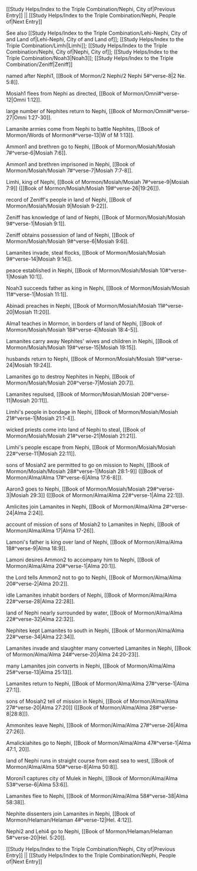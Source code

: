 [[Study Helps/Index to the Triple Combination/Nephi, City of|Previous Entry]]  ||  [[Study Helps/Index to the Triple Combination/Nephi, People of|Next Entry]]

 See also [[Study Helps/Index to the Triple Combination/Lehi-Nephi, City of and Land of|Lehi-Nephi, City of and Land of]]; [[Study Helps/Index to the Triple Combination/Limhi|Limhi]]; [[Study Helps/Index to the Triple Combination/Nephi, City of|Nephi, City of]]; [[Study Helps/Index to the Triple Combination/Noah3|Noah3]]; [[Study Helps/Index to the Triple Combination/Zeniff|Zeniff]]

 named after Nephi1, [[Book of Mormon/2 Nephi/2 Nephi 5#^verse-8|2 Ne. 5:8]].

 Mosiah1 flees from Nephi as directed, [[Book of Mormon/Omni#^verse-12|Omni 1:12]].

 large number of Nephites return to Nephi, [[Book of Mormon/Omni#^verse-27|Omni 1:27-30]].

 Lamanite armies come from Nephi to battle Nephites, [[Book of Mormon/Words of Mormon#^verse-13|W of M 1:13]].

 Ammon1 and brethren go to Nephi, [[Book of Mormon/Mosiah/Mosiah 7#^verse-6|Mosiah 7:6]].

 Ammon1 and brethren imprisoned in Nephi, [[Book of Mormon/Mosiah/Mosiah 7#^verse-7|Mosiah 7:7-8]].

 Limhi, king of Nephi, [[Book of Mormon/Mosiah/Mosiah 7#^verse-9|Mosiah 7:9]] ([[Book of Mormon/Mosiah/Mosiah 19#^verse-26|19:26]]).

 record of Zeniff's people in land of Nephi, [[Book of Mormon/Mosiah/Mosiah 9|Mosiah 9-22]].

 Zeniff has knowledge of land of Nephi, [[Book of Mormon/Mosiah/Mosiah 9#^verse-1|Mosiah 9:1]].

 Zeniff obtains possession of land of Nephi, [[Book of Mormon/Mosiah/Mosiah 9#^verse-6|Mosiah 9:6]].

 Lamanites invade, steal flocks, [[Book of Mormon/Mosiah/Mosiah 9#^verse-14|Mosiah 9:14]].

 peace established in Nephi, [[Book of Mormon/Mosiah/Mosiah 10#^verse-1|Mosiah 10:1]].

 Noah3 succeeds father as king in Nephi, [[Book of Mormon/Mosiah/Mosiah 11#^verse-1|Mosiah 11:1]].

 Abinadi preaches in Nephi, [[Book of Mormon/Mosiah/Mosiah 11#^verse-20|Mosiah 11:20]].

 Alma1 teaches in Mormon, in borders of land of Nephi, [[Book of Mormon/Mosiah/Mosiah 18#^verse-4|Mosiah 18:4-5]].

 Lamanites carry away Nephites' wives and children in Nephi, [[Book of Mormon/Mosiah/Mosiah 19#^verse-15|Mosiah 19:15]].

 husbands return to Nephi, [[Book of Mormon/Mosiah/Mosiah 19#^verse-24|Mosiah 19:24]].

 Lamanites go to destroy Nephites in Nephi, [[Book of Mormon/Mosiah/Mosiah 20#^verse-7|Mosiah 20:7]].

 Lamanites repulsed, [[Book of Mormon/Mosiah/Mosiah 20#^verse-11|Mosiah 20:11]].

 Limhi's people in bondage in Nephi, [[Book of Mormon/Mosiah/Mosiah 21#^verse-1|Mosiah 21:1-4]].

 wicked priests come into land of Nephi to steal, [[Book of Mormon/Mosiah/Mosiah 21#^verse-21|Mosiah 21:21]].

 Limhi's people escape from Nephi, [[Book of Mormon/Mosiah/Mosiah 22#^verse-11|Mosiah 22:11]].

 sons of Mosiah2 are permitted to go on mission to Nephi, [[Book of Mormon/Mosiah/Mosiah 28#^verse-1|Mosiah 28:1-9]] ([[Book of Mormon/Alma/Alma 17#^verse-6|Alma 17:6-8]]).

 Aaron3 goes to Nephi, [[Book of Mormon/Mosiah/Mosiah 29#^verse-3|Mosiah 29:3]] ([[Book of Mormon/Alma/Alma 22#^verse-1|Alma 22:1]]).

 Amlicites join Lamanites in Nephi, [[Book of Mormon/Alma/Alma 2#^verse-24|Alma 2:24]].

 account of mission of sons of Mosiah2 to Lamanites in Nephi, [[Book of Mormon/Alma/Alma 17|Alma 17-26]].

 Lamoni's father is king over land of Nephi, [[Book of Mormon/Alma/Alma 18#^verse-9|Alma 18:9]].

 Lamoni desires Ammon2 to accompany him to Nephi, [[Book of Mormon/Alma/Alma 20#^verse-1|Alma 20:1]].

 the Lord tells Ammon2 not to go to Nephi, [[Book of Mormon/Alma/Alma 20#^verse-2|Alma 20:2]].

 idle Lamanites inhabit borders of Nephi, [[Book of Mormon/Alma/Alma 22#^verse-28|Alma 22:28]].

 land of Nephi nearly surrounded by water, [[Book of Mormon/Alma/Alma 22#^verse-32|Alma 22:32]].

 Nephites kept Lamanites to south in Nephi, [[Book of Mormon/Alma/Alma 22#^verse-34|Alma 22:34]].

 Lamanites invade and slaughter many converted Lamanites in Nephi, [[Book of Mormon/Alma/Alma 24#^verse-20|Alma 24:20-23]].

 many Lamanites join converts in Nephi, [[Book of Mormon/Alma/Alma 25#^verse-13|Alma 25:13]].

 Lamanites return to Nephi, [[Book of Mormon/Alma/Alma 27#^verse-1|Alma 27:1]].

 sons of Mosiah2 tell of mission in Nephi, [[Book of Mormon/Alma/Alma 27#^verse-20|Alma 27:20]] ([[Book of Mormon/Alma/Alma 28#^verse-8|28:8]]).

 Ammonites leave Nephi, [[Book of Mormon/Alma/Alma 27#^verse-26|Alma 27:26]].

 Amalickiahites go to Nephi, [[Book of Mormon/Alma/Alma 47#^verse-1|Alma 47:1, 20]].

 land of Nephi runs in straight course from east sea to west, [[Book of Mormon/Alma/Alma 50#^verse-8|Alma 50:8]].

 Moroni1 captures city of Mulek in Nephi, [[Book of Mormon/Alma/Alma 53#^verse-6|Alma 53:6]].

 Lamanites flee to Nephi, [[Book of Mormon/Alma/Alma 58#^verse-38|Alma 58:38]].

 Nephite dissenters join Lamanites in Nephi, [[Book of Mormon/Helaman/Helaman 4#^verse-12|Hel. 4:12]].

 Nephi2 and Lehi4 go to Nephi, [[Book of Mormon/Helaman/Helaman 5#^verse-20|Hel. 5:20]].

[[Study Helps/Index to the Triple Combination/Nephi, City of|Previous Entry]]  ||  [[Study Helps/Index to the Triple Combination/Nephi, People of|Next Entry]]